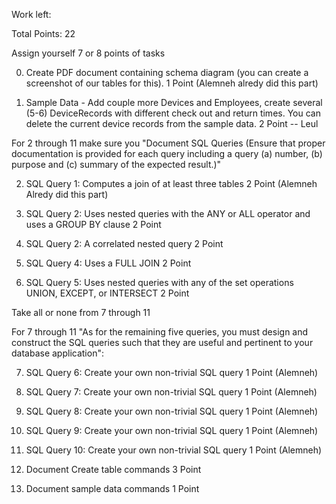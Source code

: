 Work left:

Total Points: 22

Assign yourself 7 or 8 points of tasks

0) Create PDF document containing schema diagram (you can create a screenshot of our tables for this).
1 Point (Alemneh alredy did this part) 

1) Sample Data - Add couple more Devices and Employees, create several (5-6) DeviceRecords with different check out and return times. You can delete the current device records from the sample data.
2 Point  -- Leul


For 2 through 11 make sure you "Document SQL Queries (Ensure that proper documentation is provided for each query including a query (a) number, (b) purpose and (c) summary of the expected result.)"

2) SQL Query 1: Computes a join of at least three tables
2 Point (Alemneh Alredy did this part)

3) SQL Query 2: Uses nested queries with the ANY or ALL operator and uses a GROUP BY clause
2 Point

4) SQL Query 2: A correlated nested query
2 Point

5) SQL Query 4: Uses a FULL JOIN
2 Point

6) SQL Query 5: Uses nested queries with any of the set operations UNION, EXCEPT, or INTERSECT
2 Point


Take all or none from 7 through 11

For 7 through 11 "As  for  the  remaining  five  queries,  you must design and construct the SQL queries such that they are useful and pertinent to your database application":

7) SQL Query 6: Create your own non-trivial SQL query
1 Point (Alemneh)

8) SQL Query 7: Create your own non-trivial SQL query
1 Point (Alemneh)

9) SQL Query 8: Create your own non-trivial SQL query
1 Point (Alemneh)

10) SQL Query 9: Create your own non-trivial SQL query
1 Point (Alemneh)

11) SQL Query 10: Create your own non-trivial SQL query
1 Point (Alemneh)


12) Document Create table commands
3 Point 

13) Document sample data commands
1 Point 



